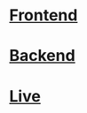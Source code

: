 # [Frontend](https://github.com/marlonschlosshauer/blob-frontend/)




# [Backend](https://github.com/marlonschlosshauer/blob-backend/)



# [Live](http://176.31.26.11/)

